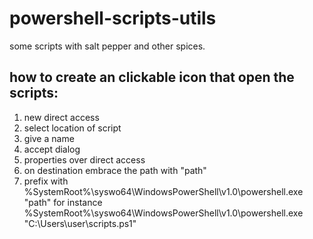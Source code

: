 # powershell-scripts-utils
some scripts with salt pepper and other spices.


## how to create an clickable icon that open the scripts:

1. new direct access
2. select location of script
3. give a name
4. accept dialog
5. properties over direct access
6. on destination embrace the path with "path"
7. prefix with %SystemRoot%\syswo64\WindowsPowerShell\v1.0\powershell.exe "path"
  for instance %SystemRoot%\syswo64\WindowsPowerShell\v1.0\powershell.exe "C:\Users\user\scripts.ps1"

